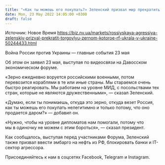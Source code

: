 ```yaml
---
title: "«Как ты можешь его покупать?» Зеленский призвал мир прекратить торговлю зерном, украденным Россией в Украине"
date: Mon, 23 May 2022 14:05:00 +0300
draft: false
---
```

Источник: Новое Время https://biz.nv.ua/markets/rossiyskaya-agressiya-zelenskiy-prizval-prekratit-torgovlyu-zernom-kotoroe-rf-ukrala-v-ukraine-50244433.html


Война России против Украины — главные события 23 мая

Об этом он заявил 23 мая, выступая по видеосвязи на Давосском экономическом форуме.

«Зерно ежедневно воруется российскими военными, потом перевозится кораблями в те или иные страны. Мы стараемся очень быстро реагировать. Мы работаем на уровне МИД, с посольствами тех стран, которые не являются дружественными», — сказал Зеленский.

«Думаю, если ты понимаешь, откуда это зерно, откуда везет Россия, как ты можешь его покупать нелегитимно и только потому, что оно продается даром?» — добавил он.

«Нужно, чтобы на уровне дипломатов нам помогали, потому что мы в одиночку не можем с этим бороться», — сказал президент.

Как сообщалось, выступая перед участниками Форума, Зеленский также призвал ввести эмбарго на нефть из РФ, блокировать банки и IT-сектор агрессора.

Присоединяйтесь к нам в соцсетях Facebook, Telegram и Instagram.
